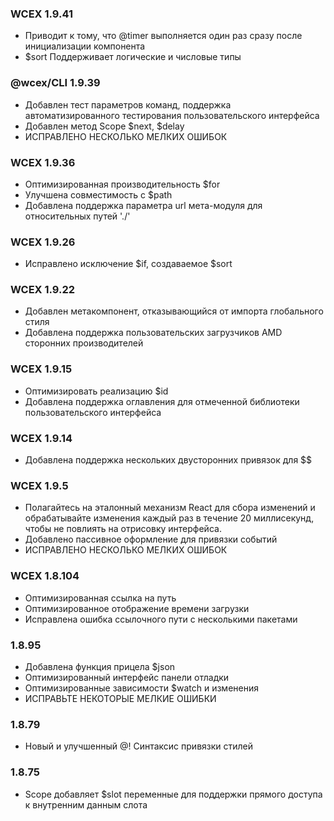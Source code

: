 <!--DESC: {icon:{name:"update",pkg:"mdi",type:"filled"},id:99} -->

### WCEX 1.9.41
- Приводит к тому, что @timer выполняется один раз сразу после инициализации компонента
- $sort Поддерживает логические и числовые типы

### @wcex/CLI 1.9.39
- Добавлен тест параметров команд, поддержка автоматизированного тестирования пользовательского интерфейса
- Добавлен метод Scope $next, $delay
- ИСПРАВЛЕНО НЕСКОЛЬКО МЕЛКИХ ОШИБОК

### WCEX 1.9.36
- Оптимизированная производительность $for
- Улучшена совместимость с $path
- Добавлена поддержка параметра url мета-модуля для относительных путей './'


### WCEX 1.9.26
- Исправлено исключение $if, создаваемое $sort

### WCEX 1.9.22
- Добавлен метакомпонент, отказывающийся от импорта глобального стиля
- Добавлена поддержка пользовательских загрузчиков AMD сторонних производителей

### WCEX 1.9.15
- Оптимизировать реализацию $id
- Добавлена поддержка оглавления для отмеченной библиотеки пользовательского интерфейса 
### WCEX 1.9.14
- Добавлена поддержка нескольких двусторонних привязок для $$

### WCEX 1.9.5
- Полагайтесь на эталонный механизм React для сбора изменений и обрабатывайте изменения каждый раз в течение 20 миллисекунд, чтобы не повлиять на отрисовку интерфейса.
- Добавлено пассивное оформление для привязки событий
- ИСПРАВЛЕНО НЕСКОЛЬКО МЕЛКИХ ОШИБОК

### WCEX 1.8.104
- Оптимизированная ссылка на путь
- Оптимизированное отображение времени загрузки
- Исправлена ошибка ссылочного пути с несколькими пакетами

### 1.8.95
- Добавлена функция прицела $json
- Оптимизированный интерфейс панели отладки
- Оптимизированные зависимости $watch и изменения
- ИСПРАВЬТЕ НЕКОТОРЫЕ МЕЛКИЕ ОШИБКИ

### 1.8.79
- Новый и улучшенный @! Синтаксис привязки стилей

### 1.8.75 
- Scope добавляет $slot переменные для поддержки прямого доступа к внутренним данным слота 

